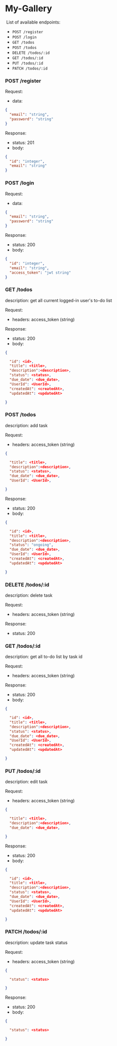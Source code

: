 # My-Gallery

​
List of available endpoints:
​
- `POST /register`
- `POST /login`
- `GET /todos`
- `POST /todos`
- `DELETE /todos/:id`
- `GET /todos/:id`
- `PUT /todos/:id`
- `PATCH /todos/:id`



### POST /register

Request:

- data:

```json
{
  "email": "string",
  "password": "string"
}
```

Response:

- status: 201
- body:
  ​

```json
{
  "id": "integer",
  "email": "string"
}
```

### POST /login

Request:

- data:

```json
{
  "email": "string",
  "password": "string"
}
```

Response:

- status: 200
- body:
  ​

```json
{
  "id": "integer",
  "email": "string",
  "access_token": "jwt string"
}
```

### GET /todos

description: 
  get all current logged-in user's to-do list

Request:

- headers: access_token (string)

Response:

- status: 200
- body:

```json
{

  "id": <id>,
  "title": <title>,
  "description":<description>,
  "status": <status>,
  "due_date": <due_date>,
  "UserId": <UserId>,
  "createdAt": <createdAt>,
  "updatedAt": <updatedAt>

}
```

### POST /todos

description: 
  add task

Request:

- headers: access_token (string)

```json
{

  "title": <title>,
  "description":<description>,
  "status": <status>,
  "due_date": <due_date>,
  "UserId": <UserId>,

}
```

Response:

- status: 200
- body:

```json
{

  "id": <id>,
  "title": <title>,
  "description":<description>,
  "status": "ongoing",
  "due_date": <due_date>,
  "UserId": <UserId>,
  "createdAt": <createdAt>,
  "updatedAt": <updatedAt>

}
```

### DELETE /todos/:id

description: 
  delete task

Request:

- headers: access_token (string)

Response:

- status: 200

### GET /todos/:id

description: 
  get all to-do list by task id

Request:

- headers: access_token (string)

Response:

- status: 200
- body:

```json
{

  "id": <id>,
  "title": <title>,
  "description":<description>,
  "status": <status>,
  "due_date": <due_date>,
  "UserId": <UserId>,
  "createdAt": <createdAt>,
  "updatedAt": <updatedAt>

}
```

### PUT /todos/:id

description: 
  edit task

Request:

- headers: access_token (string)

```json
{

  "title": <title>,
  "description":<description>,
  "due_date": <due_date>,

}
```

Response:

- status: 200
- body:

```json
{

  "id": <id>,
  "title": <title>,
  "description":<description>,
  "status": <status>,
  "due_date": <due_date>,
  "UserId": <UserId>,
  "createdAt": <createdAt>,
  "updatedAt": <updatedAt>

}
```

### PATCH /todos/:id

description: 
  update task status

Request:

- headers: access_token (string)

```json
{

  "status": <status>

}
```

Response:

- status: 200
- body:

```json
{

  "status": <status>

}
```